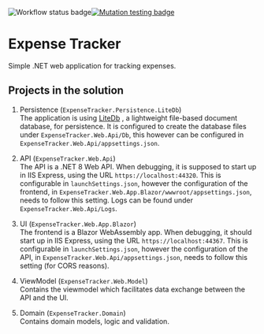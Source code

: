 ![Workflow status badge](https://github.com/andraskeresztely/ExpenseTracker/actions/workflows/expense-tracker.yml/badge.svg)[![Mutation testing badge](https://img.shields.io/endpoint?style=plastic&url=https%3A%2F%2Fbadge-api.stryker-mutator.io%2Fgithub.com%2Fandraskeresztely%2FExpenseTracker%2Fmain)](https://dashboard.stryker-mutator.io/reports/github.com/andraskeresztely/ExpenseTracker/main)

# Expense Tracker

Simple .NET web application for tracking expenses.

## Projects in the solution

1. Persistence (`ExpenseTracker.Persistence.LiteDb`)  
The application is using [LiteDb](https://www.litedb.org/) , a lightweight file-based document database, for persistence. It is configured to create the database files under `ExpenseTracker.Web.Api/Db`, this however can be configured in `ExpenseTracker.Web.Api/appsettings.json`.

2. API (`ExpenseTracker.Web.Api`)  
The API is a .NET 8 Web API. When debugging, it is supposed to start up in IIS Express, using the URL `https://localhost:44320`. This is configurable in `launchSettings.json`, however the configuration of the frontend, in `ExpenseTracker.Web.App.Blazor/wwwroot/appsettings.json`, needs to follow this setting. Logs can be found under `ExpenseTracker.Web.Api/Logs`.

3. UI (`ExpenseTracker.Web.App.Blazor`)  
The frontend is a Blazor WebAssembly app. When debugging, it should start up in IIS Express, using the URL `https://localhost:44367`. This is configurable in `launchSettings.json`, however the configuration of the API, in `ExpenseTracker.Web.Api/appsettings.json`, needs to follow this setting (for CORS reasons).

4. ViewModel (`ExpenseTracker.Web.Model`)  
Contains the viewmodel which facilitates data exchange between the API and the UI.

5. Domain (`ExpenseTracker.Domain`)  
Contains domain models, logic and validation.
